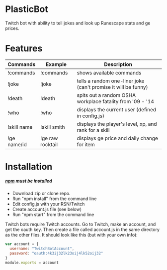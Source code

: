 # PlasticBot
Twitch bot with ability to tell jokes and look up Runescape stats and ge prices.

# Features
|Commands|Example|Description|
|--------|-------|-----------|
|!commands|!commands|shows available commands|
|!joke|!joke|tells a random one-liner joke (can't promise it will be funny)|
|!death|!death|spits out a random OSHA workplace fatality from '09 - '14|
|!who|!who|displays the current user (defined in config.js)|
|!skill name|!skill smith|displays the player's level, xp, and rank for a skill|
|!ge name/id|!ge raw rocktail|displays ge price and daily change for item|

# Installation
##### [npm](https://www.npmjs.com/) must be installed
* Download zip or clone repo.
* Run "npm install" from the command line
* Edit config.js with your RSN/Twitch
* Create account.js file (see below)
* Run "npm start" from the command line

Twitch bots require Twitch accounts. Go to Twitch, make an account, and get the oauth key. Then create a file called account.js in the same directory as the other files. It should look like this (but with your own info):
```javascript
var account = {
  username: "TwitchBotAccount",
  password: "oauth:4k3ij32lk23oij4lk52oij32"
}
module.exports = account
```

